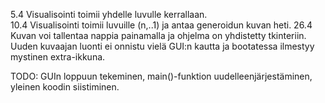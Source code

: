 5.4 Visualisointi toimii yhdelle luvulle kerrallaan.<br>
10.4 Visualisointi toimii luvuille (n,..1) ja antaa generoidun kuvan heti. 
26.4 Kuvan voi tallentaa nappia painamalla ja ohjelma on yhdistetty tkinteriin. Uuden kuvaajan luonti ei onnistu vielä GUI:n kautta ja bootatessa ilmestyy mystinen extra-ikkuna. 

TODO:
GUIn loppuun tekeminen, main()-funktion uudelleenjärjestäminen, yleinen koodin siistiminen.
